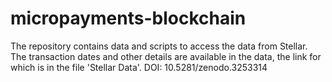 # micropayments-blockchain
The repository contains data and scripts to access the data from Stellar. The transaction dates and other details are available in the data, the link for which is in the file 'Stellar Data'.
DOI: 10.5281/zenodo.3253314
